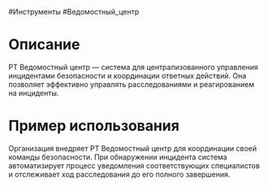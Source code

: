 #Инструменты #Ведомостный_центр

# Описание

PT Ведомостный центр — система для централизованного управления инцидентами безопасности и координации ответных действий. Она позволяет эффективно управлять расследованиями и реагированием на инциденты.
# Пример использования

Организация внедряет PT Ведомостный центр для координации своей команды безопасности. При обнаружении инцидента система автоматизирует процесс уведомления соответствующих специалистов и отслеживает ход расследования до его полного завершения.